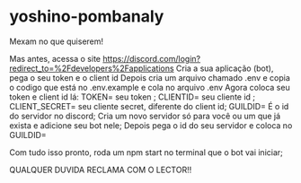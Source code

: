 # yoshino-pombanaly

Mexam no que quiserem!

Mas antes, acessa o site https://discord.com/login?redirect_to=%2Fdevelopers%2Fapplications
Cria a sua aplicação (bot), pega o seu token e o client id
Depois cria um arquivo chamado .env e copia o codigo que está no .env.example e cola no arquivo .env
Agora coloca seu token e client id lá: TOKEN= seu token ; CLIENTID= seu cliente id ; CLIENT_SECRET= seu cliente secret, diferente do client id; GUILDID= É o id do servidor no discord;
Cria um novo servidor só para você ou um que já exista e adicione seu bot nele; Depois pega o id do seu servidor e coloca no GUILDID=

Com tudo isso pronto, roda um npm start no terminal que o bot vai iniciar;

QUALQUER DUVIDA RECLAMA COM O LECTOR!!
